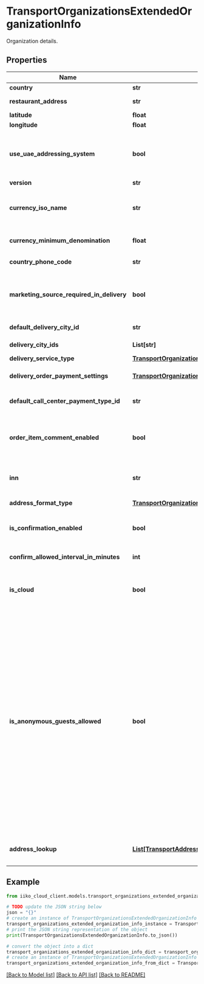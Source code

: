 # TransportOrganizationsExtendedOrganizationInfo

Organization details.

## Properties

Name | Type | Description | Notes
------------ | ------------- | ------------- | -------------
**country** | **str** | Country. | 
**restaurant_address** | **str** | Restaurant address. | 
**latitude** | **float** | Latitude. | 
**longitude** | **float** | Longitude. | 
**use_uae_addressing_system** | **bool** | Regional setting \&quot;Use the UAE Addressing System\&quot;. | 
**version** | **str** | RMS version. | 
**currency_iso_name** | **str** | ISO currency code (for example: RUB, USD, EUR). | 
**currency_minimum_denomination** | **float** | Value rounding of position. | 
**country_phone_code** | **str** | Country dialing code. | 
**marketing_source_required_in_delivery** | **bool** | Require mandatory marketing source input when creating a delivery. | 
**default_delivery_city_id** | **str** | Default delivery city. | 
**delivery_city_ids** | **List[str]** | Delivery cities. | 
**delivery_service_type** | [**TransportOrganizationsDeliverySettingsServiceType**](TransportOrganizationsDeliverySettingsServiceType.md) | Delivery type. | 
**delivery_order_payment_settings** | [**TransportOrganizationsDeliveryOrderPaymentSettings**](TransportOrganizationsDeliveryOrderPaymentSettings.md) | Delivery order payment settings. | [optional] 
**default_call_center_payment_type_id** | **str** | Default payment type for CallCenter. | 
**order_item_comment_enabled** | **bool** | Allow text comments for order items (in all restaurant sections). | 
**inn** | **str** | Restaurant&#x60;s INN (Taxpayer Identification Number). | 
**address_format_type** | [**TransportOrganizationsAddressFormatType**](TransportOrganizationsAddressFormatType.md) | Address format type. | 
**is_confirmation_enabled** | **bool** | Determines whether to use delivery confirmation. | 
**confirm_allowed_interval_in_minutes** | **int** | Confirm orders time interval. | 
**is_cloud** | **bool** | Determines whether organization is hosted in iikoCloud. | 
**is_anonymous_guests_allowed** | **bool** | If the store allows orders for anonymous guests, then it is not necessary to transfer  information about the guest as part of the delivery order. You can only transfer  the phone number and optionally name of the guest, which will not be stored in the guest base  and will only be used for the delivery of a current delivery order. | [optional] 
**address_lookup** | [**List[TransportAddressHintsAddressHintsServiceType]**](TransportAddressHintsAddressHintsServiceType.md) | Available address lookup services. | 

## Example

```python
from iiko_cloud_client.models.transport_organizations_extended_organization_info import TransportOrganizationsExtendedOrganizationInfo

# TODO update the JSON string below
json = "{}"
# create an instance of TransportOrganizationsExtendedOrganizationInfo from a JSON string
transport_organizations_extended_organization_info_instance = TransportOrganizationsExtendedOrganizationInfo.from_json(json)
# print the JSON string representation of the object
print(TransportOrganizationsExtendedOrganizationInfo.to_json())

# convert the object into a dict
transport_organizations_extended_organization_info_dict = transport_organizations_extended_organization_info_instance.to_dict()
# create an instance of TransportOrganizationsExtendedOrganizationInfo from a dict
transport_organizations_extended_organization_info_from_dict = TransportOrganizationsExtendedOrganizationInfo.from_dict(transport_organizations_extended_organization_info_dict)
```
[[Back to Model list]](../README.md#documentation-for-models) [[Back to API list]](../README.md#documentation-for-api-endpoints) [[Back to README]](../README.md)


